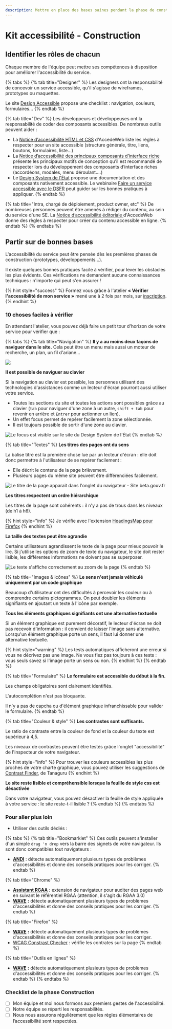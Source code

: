 ```yaml
---
description: Mettre en place des bases saines pendant la phase de construction.
---
```


# Kit accessibilité - Construction

## Identifier les rôles de chacun

Chaque membre de l'équipe peut mettre ses compétences à disposition pour améliorer l'accessibilité du service.

{% tabs %}
{% tab title="Designer" %}
Les designers ont la responsabilité de concevoir un service accessible, qu'il s'agisse de wireframes, prototypes ou maquettes.

Le site [Design Accessible](https://design-accessible.fr) propose une checklist : navigation, couleurs, formulaires...
{% endtab %}

{% tab title="Dev" %}
Les développeurs et développeuses ont la responsabilité de coder des composants accessibles. De nombreux outils peuvent aider :

* La [Notice d’accessibilité HTML et CSS](https://www.accede-web.com/notices/html-et-css/) d'AccedeWeb liste les règles à respecter pour un site accessible (structure générale, titre, liens, boutons, formulaires, liste...)
* La [Notice d’accessibilité des principaux composants d’interface riche](https://www.accede-web.com/notices/interface-riche/) présente les principaux motifs de conception qu’il est recommandé de respecter lors du développement des composants d’interface riches (accordéons, modales, menu déroulant....)
* Le [Design System de l'État](https://www.systeme-de-design.gouv.fr/) propose une documentation et des composants nativement accessible. Le webinaire [Faire un service accessible avec le DSFR](../../design-system-etat/faire-un-service-accessible-avec-le-dsfr.md) peut guider sur les bonnes pratiques à appliquer.
{% endtab %}

{% tab title="Intra, chargé de déploiement, product owner, etc" %}
De nombreuses personnes peuvent être amenés à rédiger du contenu, au sein du service d'une SE. La [Notice d’accessibilité éditoriale ](https://www.accede-web.com/notices/editoriale-modele/)d'AccedeWeb donne des règles à respecter pour créer du contenu accessible en ligne.
{% endtab %}
{% endtabs %}

## Partir sur de bonnes bases

L'accessibilité du service peut être pensée dès les premières phases de construction (prototypes, développements...).

Il existe quelques bonnes pratiques facile à vérifier, pour lever les obstacles les plus évidents. Ces vérifications ne demandent aucune connaissances techniques : n'importe qui peut s'en assurer !

{% hint style="success" %}
Formez vous grâce à l'atelier **« Vérifier l'accessibilité de mon service »** mené une à 2 fois par mois, sur [inscription](https://airtable.com/shr5Uaqje8eV9BabU).
{% endhint %}

### 10 choses faciles à vérifier

En attendant l'atelier, vous pouvez déjà faire un petit tour d'horizon de votre service pour vérifier que :

{% tabs %}
{% tab title="Navigation" %}
**Il y a au moins deux façons de naviguer dans le site.** Cela peut être un menu mais aussi un moteur de recherche, un plan, un fil d'ariane...

![](../../../../.gitbook/assets/doublenav.png)

**Il est possible de naviguer au clavier**

Si la navigation au clavier est possible, les personnes utilisant des technologies d'assistances comme un lecteur d'écran pourront aussi utiliser votre service.

* Toutes les sections du site et toutes les actions sont possibles grâce au clavier (`tab` pour naviguer d'une zone à un autre, `shift + tab` pour revenir en arrière et `Entrer` pour actionner un lien).
* Un effet focus permet de repérer facilement la zone sélectionnée.
* Il est toujours possible de sortir d'une zone au clavier.

![Le focus est visible sur le site du Design System de l'État](../../../../.gitbook/assets/Capture%20d%E2%80%99e%CC%81cran%202021-09-10%20a%CC%80%2012.35.30.png)
{% endtab %}

{% tab title="Textes" %}
**Les titres des pages ont du sens**

La balise titre est la première chose lue par un lecteur d'écran : elle doit donc permettre à l'utilisateur de se repérer facilement :

* Elle décrit le contenu de la page brièvement.
* Plusieurs pages du même site peuvent être différenciées facilement.

![Le titre de la page apparait dans l'onglet du navigateur - Site beta.gouv.fr](../../../../.gitbook/assets/homebeta.png)

**Les titres respectent un ordre hiérarchique**

Les titres de la page sont cohérents : il n'y a pas de trous dans les niveaux (de h1 à h6).

{% hint style="info" %}
Je vérifie avec l'extension [HeadingsMap pour Firefox](https://addons.mozilla.org/fr/firefox/addon/headingsmap/)
{% endhint %}

**La taille des textes peut être agrandie**

Certains utilisateurs agrandissent le texte de la page pour mieux pouvoir le lire. Si j'utilise les options de zoom de texte du navigateur, le site doit rester lisible, les différentes informations ne doivent pas se superposer.

![Le texte s'affiche correctement au zoom de la page](../../../../.gitbook/assets/zoom.png)
{% endtab %}

{% tab title="Images & icônes" %}
**Le sens n'est jamais véhiculé uniquement par un code graphique**

Beaucoup d'utilisateur ont des difficultés à percevoir les couleur ou à comprendre certains pictogrammes. On peut doubler les éléments signifiants en ajoutant un texte à l'icône par exemple.

**Tous les éléments graphiques signifiants ont une alternative textuelle**

Si un élément graphique est purement décoratif, le lecteur d'écran ne doit pas recevoir d'information : il convient de laisser l'image sans alternative.\
Lorsqu'un élément graphique porte un sens, il faut lui donner une alternative textuelle.

{% hint style="warning" %}
Les tests automatiques afficheront une erreur si vous ne décrivez pas une image. Ne vous fiez pas toujours à ces tests : vous seuls savez si l'image porte un sens ou non.
{% endhint %}
{% endtab %}

{% tab title="Formulaire" %}
**Le formulaire est accessible du début à la fin.**

Les champs obligatoires sont clairement identifiés.

L'autocomplétion n'est pas bloquante.

Il n'y a pas de capcha ou d'élément graphique infranchissable pour valider le formulaire.
{% endtab %}

{% tab title="Couleur & style" %}
**Les contrastes sont suffisants.**

Le ratio de contraste entre la couleur de fond et la couleur du texte est supérieur à 4,5.

Les niveaux de contrastes peuvent être testés grâce l'onglet "accessibilité" de l'inspecteur de votre navigateur.

{% hint style="info" %}
Pour trouver les couleurs accessibles les plus proches de votre charte graphique, vous pouvez utiliser les suggestions de [Contrast Finder](https://contrast-finder.tanaguru.com/?lang=fr), de Tanaguru
{% endhint %}

**Le site reste lisible et compréhensible lorsque la feuille de style css est désactivée**

Dans votre navigateur, vous pouvez désactiver la feuille de style appliquée à votre service : le site reste-t-il lisible ?
{% endtab %}
{% endtabs %}

### Pour aller plus loin

* Utiliser des outils dédiés :

{% tabs %}
{% tab title="Bookmarklet" %}
Ces outils peuvent s'installer d'un simple `drag 'n drop` vers la barre des signets de votre navigateur. Ils sont donc compatibles tout navigateurs :

* [**ANDI**](https://www.ssa.gov/accessibility/andi/help/install.html) : détecte automatiquement plusieurs types de problèmes d'accessibilités et donne des conseils pratiques pour les corriger.
{% endtab %}

{% tab title="Chrome" %}
* [**Assistant RGAA**](https://chrome.google.com/webstore/detail/assistant-rgaa/cgpmofepeeiaaljkcclfldhaalfpcand?hl=fr) **:** extension de navigateur pour auditer des pages web en suivant le référentiel RGAA (attention, il s'agit du RGAA 3.0)
* [**WAVE**](https://wave.webaim.org/extension/) **:** détecte automatiquement plusieurs types de problèmes d'accessibilités et donne des conseils pratiques pour les corriger.
{% endtab %}

{% tab title="Firefox" %}
* [**WAVE**](https://wave.webaim.org/extension/) **:** détecte automatiquement plusieurs types de problèmes d'accessibilités et donne des conseils pratiques pour les corriger.
* [WCAG Constrast Checker](https://addons.mozilla.org/en-US/firefox/addon/wcag-contrast-checker/) : vérifie les contrates sur la page
{% endtab %}

{% tab title="Outils en lignes" %}
* [**WAVE**](https://wave.webaim.org) **:** détecte automatiquement plusieurs types de problèmes d'accessibilités et donne des conseils pratiques pour les corriger.
{% endtab %}
{% endtabs %}

### Checklist de la phase Construction

* [ ] Mon équipe et moi nous formons aux premiers gestes de l'accessibilité.
* [ ] Notre équipe se réparti les responsabilités.
* [ ] Nous nous assurons régulièrement que les règles élémentaires de l’accessibilité sont respectées.
